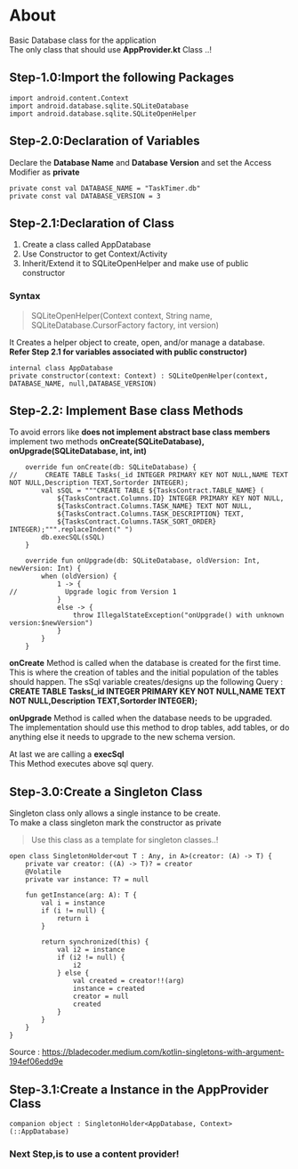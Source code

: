 # About
Basic Database class for the application <br>
The only class that should use **AppProvider.kt** Class ..!

## Step-1.0:Import the following Packages
```
import android.content.Context
import android.database.sqlite.SQLiteDatabase
import android.database.sqlite.SQLiteOpenHelper
```


## Step-2.0:Declaration of Variables
Declare the **Database Name** and **Database Version** and set the Access Modifier as **private** 
```
private const val DATABASE_NAME = "TaskTimer.db"
private const val DATABASE_VERSION = 3
```

## Step-2.1:Declaration of Class
1) Create a class called AppDatabase
2) Use Constructor to get Context/Activity
3) Inherit/Extend it to SQLiteOpenHelper and make use of public constructor
### Syntax
> SQLiteOpenHelper(Context context, String name, SQLiteDatabase.CursorFactory factory, int version)

It Creates a helper object to create, open, and/or manage a database. <br>
**Refer Step 2.1 for variables associated with public constructor)**
```
internal class AppDatabase 
private constructor(context: Context) : SQLiteOpenHelper(context, DATABASE_NAME, null,DATABASE_VERSION) 
```
## Step-2.2: Implement Base class Methods
To avoid errors like **does not implement abstract base class members** implement two methods **onCreate(SQLiteDatabase), onUpgrade(SQLiteDatabase, int, int)**
```
    override fun onCreate(db: SQLiteDatabase) {
//       CREATE TABLE Tasks(_id INTEGER PRIMARY KEY NOT NULL,NAME TEXT NOT NULL,Description TEXT,Sortorder INTEGER);
        val sSQL = """CREATE TABLE ${TasksContract.TABLE_NAME} (
            ${TasksContract.Columns.ID} INTEGER PRIMARY KEY NOT NULL,
            ${TasksContract.Columns.TASK_NAME} TEXT NOT NULL,
            ${TasksContract.Columns.TASK_DESCRIPTION} TEXT,
            ${TasksContract.Columns.TASK_SORT_ORDER} INTEGER);""".replaceIndent(" ")
        db.execSQL(sSQL)
    }

    override fun onUpgrade(db: SQLiteDatabase, oldVersion: Int, newVersion: Int) {
        when (oldVersion) {
            1 -> {
//            Upgrade logic from Version 1
            }
            else -> {
                throw IllegalStateException("onUpgrade() with unknown version:$newVersion")
            }
        }
    }
```
**onCreate** Method is called when the database is created for the first time.<br>This is where the creation of tables and the initial population of the tables should happen. 
The sSql variable creates/designs up the following Query : **CREATE TABLE Tasks(_id INTEGER PRIMARY KEY NOT NULL,NAME TEXT NOT NULL,Description TEXT,Sortorder INTEGER);**

**onUpgrade** Method is called when the database needs to be upgraded.<br>The implementation should use this method to drop tables, add tables, or do anything else it needs to upgrade to the new schema version.

At last we are calling a **execSql**<br> 
This Method executes above sql query.

## Step-3.0:Create a Singleton Class
Singleton class only allows a single instance to be create.<br>
To make a class singleton mark the constructor as private

> Use this class as a template for singleton classes..!

```
open class SingletonHolder<out T : Any, in A>(creator: (A) -> T) {
    private var creator: ((A) -> T)? = creator
    @Volatile
    private var instance: T? = null

    fun getInstance(arg: A): T {
        val i = instance
        if (i != null) {
            return i
        }

        return synchronized(this) {
            val i2 = instance
            if (i2 != null) {
                i2
            } else {
                val created = creator!!(arg)
                instance = created
                creator = null
                created
            }
        }
    }
}
```
Source : https://bladecoder.medium.com/kotlin-singletons-with-argument-194ef06edd9e
## Step-3.1:Create a Instance in the AppProvider Class
```
companion object : SingletonHolder<AppDatabase, Context>(::AppDatabase)
 ```
### Next Step,is to use a **content provider**!

